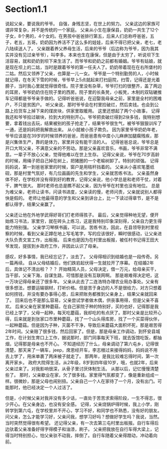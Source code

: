 # Section1.1

说起父亲，要说我的爷爷。
自强，身残志坚，在世上的努力。
父亲这边的家族可谓非常复杂，并不是传统的一个家庭。
父亲从小生在康保县，奶奶一共生了12个子女，8个男的，4个女的。在男孩中爸爸排行第五，后来人们总称呼爸爸，五子，老五，五哥。奶奶因为养活不了这么多的娃娃，后来不得已把父亲，老七，老八陆续送人了。
父亲跟着养父养母生活，后来的爷爷（后边称为爷爷，因为我其实并没有见过亲爷爷），叫李多。本来也生在康保，但是由于太穷了，听说坝下生活容易，就和奶奶到坝下来生活了。而爷爷和奶奶之前都有婚姻。爷爷有姑娘，就是现在坝上的二姑，当时是跟着爷爷的第一任夫人了。奶奶带着现在在右所堡村的二姑。然后又领养了父亲，也算是一儿一女。
爷爷是一个特别勤劳的人，小时候就记得，在冬天下雪的时候，爷爷早上5点就起来打扫庭院，扫雪，记得还是光着膀子，当时我心里就觉得很奇怪。院子里没有杂草，爷爷打扫的很整齐，盖了两边的耳房，爷爷奶奶住在院子里的西房。院子里的长条凳，小板凳，木制的双轱辘推车记得都是爷爷亲手做的。记得听爸爸说，在迎娶我母亲之前，家里是全村的困难户，不只是贫困户。
听父亲说，那时爷爷会在村里捡破烂，然后卖钱。也会到公路上捡货车上掉下来的煤炭块，供家里取暖用。
这里还想起了两个小故事，
记得我还和爷爷拾过碳块，捡到大的特别开心。爷爷把卖破烂得到2块多钱，我特别想要，拿着钱出去玩，结果被别的孩子抢走了，结果爷爷很生气，被爷爷狠狠训斥了一通，还是妈妈把我解救出来。
从小就被小孩子欺负。
因为家里爷爷奶奶年老，爷爷应该是在39岁的时候领养的爸爸，而爸爸患有中度小儿麻痹加腿瘸残疾，那是兴集体生产，靠的是体力，家里并没有能干活的人。
记得爸爸总说，爷爷总是开口大骂父亲，不满意父亲的不劳动。那是父亲喜欢音乐，书画，爷爷非常不满意。一辈子不放心父亲，觉得他难以在世上生存。
记得父亲说，爷爷在70岁高龄的时候，用绳子把自己掉在树上，把猪圈的一个老榆树卸了。特别的顽强。
记得妈妈说，第一到爸爸家里的时候，窗户是用秸秆挡着的。
父亲从小喜欢笔墨纸砚，那是村里气氛好，有几位画画的先生和学生，父亲就苦练书法。
父亲虽然身体不好，在学校并没有得到好的教育，记得父亲说，他小学总是和老师干仗，对着干，脾气很大。
那时老师也总是瞧不起父亲，因为爷爷在村里也没有地位。
总是为难父亲，老师让读书，问读书进度，父亲读的慢，老师问责，父亲就说别人都得快是假的。
老师让他最得意的学生和父亲到讲台上，比一下读过得章节，是不是都认得字，结果父亲赢了。

父亲还让他在外地学武得好哥们打老师得孩子。
最后，父亲觉得种地无望，便开始练习书法，家里穷，就在砖头上练习，这是我特别印象深刻得，父亲自力更生得能力特别强。
父亲学习琴棋书画，可以说。苦练书法，因此，在县领导到村里视察的时候，看到父亲正蹲在地上写毛笔字，写的应该很好，瞬时很感动，让父亲进大队负责文宣工作，出板报。
后来也是因为在村里出板报，被任村书记得王田大爷发现，提拔到乡政府工作，并因此认识了母亲。

感叹，好多事情，我已经忘记了，淡去了。
父母得相识到结婚也是一段传奇。另一篇再续。
自从父母结婚后，他们跌宕起伏得一生就拉开了序幕。
在结婚2年后，具体记不清出啦？？？
开始精简人员，父母决定，借一万元，给母亲买干，当干部，父亲下海，自谋生路，可惜那是没有互联网啊。
那是艰难得决定吧，这一万块记得母亲还了很多年。
父亲从此去了二连浩特办理农业局办事处。父亲有很多想法，想要运输钢材，打听价格。但是苦于身边的人不是很给力，对方只想着如何捞钱，并没有要办事得心思，后来把账务都推到父亲身上，结果父亲就回来了。
回来后也不是那么容易，父亲尝试学者做木偶，供丧事用得，但是父亲不喜欢。
后来父亲在家里种蘑菇，在自己家院子种的特别好，买的也好，记得那是我已经上学了，父母一起种，每天吃蘑菇，我却吃的有点厌了。那时父亲是比较开心得，后来就是到张家口市里种蘑菇，找了一个山头得库房，找了一个买菜得伙伴，一起种蘑菇。但是因为子种，灭菌不干净，导致后来蘑菇大面积坏死，那是艰苦得2年时间。父亲赔了很多钱，然后回家了。但是，那是母亲工作调动，到怀安县城工作，在计划生育口上工作，据说那时，部门同事每天下班，就去饭馆吃饭，都抽烟，记得那是母亲也不开心。
不知道经历了什么，母亲调动了第六屯乡，记得很清楚，那天来了一辆车，jeep，席恩经开车，李志根过来接得妈妈，妈妈说不用去上学了，用床单裹了两床被子就走了。
那两年，是我比较难忘得时间，第一次离开家乡。
政府大院得生活，从2年级，8岁到四年级10岁，哦，也就2年，后来父亲过来了。对我影响很深，从骨子里讨厌体制生活。
从那以后，记忆慢慢清楚些了。
那时，父亲歇业在家，欠了很多钱。家里得气氛都变了，像是重新组成一样。很微妙，那是父母也闹别扭。父亲自己一个人在家待了一个月，没有出门。可能那时，他已经决定一个人过活了。

但是，小时候父亲对我并没有多少话，一直处于苦苦求索得阶段，一生不得志，很少开心。在父亲身边，也没有安全感。
记得，父亲烧锅炉得时候，我上小学，刚转学到第六屯，在学校里并不开心，学习不好，和同学也不熟悉，没有好的朋友。
问父亲，怎么才能学习好，父亲问我，想学习好吗？想做好学生吗？我说，当然。当时突然觉得很有希望。
还记得父亲，有一次去第三屯村里出板报。自行车得后边驮着父亲准备好得字得模子和油漆，刷子。
父亲把我放在自行车得大梁上，记得当时特别担心，怕父亲驮不动我，摔倒了。自行车随着父亲得蹬动，冲动着向前。